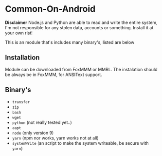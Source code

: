 # Common-On-Android

**Disclaimer**
Node.js and Python are able to read and write the entire system, I'm not responsible for any stolen data, accounts or something. Install it at your own rist!
     
This is an module that's includes many binary's, listed are below

## Installation

Module can be downloaded from FoxMMM or MMRL. The instalation should be always be in FoxMMM, for ANSIText support.

## Binary's

- `transfer`
- `zip`
- `bash`
- `wget`
- `python` (not really tested yet..)
- `aapt`
- `node` (only version 9)
- `yarn` (npm nor works, yarn works not at all)
- `systemWrite` (an script to make the system writeable, be secure with `yarn`)
